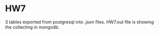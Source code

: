 # HW7

3 tables exported from postgresql into .json files. 
HW7.out file is showing the collecting in mongodb.
